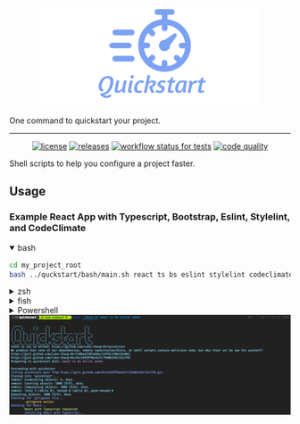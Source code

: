 <div align="center">
    <a href="https://github.com/Luke-zhang-04/quickstart"><img alt="logo" src="assets/logo.png"/></a>
</div>

One command to quickstart your project.

***

<p align="center">
    <a href="https://github.com/Luke-zhang-04/quickstart/blob/master/LICENSE"><img alt="license" src="https://img.shields.io/github/license/luke-zhang-04/quickstart"/></a>
    <a href="https://github.com/Luke-zhang-04/quickstart/releases"><img alt="releases" src="https://img.shields.io/github/v/release/luke-zhang-04/quickstart?include_prereleases"/></a>
    <a href="https://github.com/Luke-zhang-04/quickstart/actions?query=workflow%3Atests"><img alt="workflow status for tests" src="https://img.shields.io/github/workflow/status/luke-zhang-04/quickstart/tests?label=tests&logo=github"/></a>
    <a href="http://app.codacy.com/manual/luke.zhang2004/quickstart/dashboard"><img alt="code quality" src="https://img.shields.io/codacy/grade/0b270b2c532d4ee4bcfd76e4a4548443?logo=codacy"/></a>
</p>

Shell scripts to help you configure a project faster.

## Usage
### Example React App with Typescript, Bootstrap, Eslint, Stylelint, and CodeClimate
<details open>
<summary>bash</summary>
<p>

```bash
cd my_project_root
bash ../quckstart/bash/main.sh react ts bs eslint stylelint codeclimate
```
</p>
</details>
<details>
<summary>zsh</summary>
<p>
Coming soon, for now, just run with bash

```zsh
cd my_project_root
bash ../quckstart/bash/main.sh react ts bs eslint stylelint codeclimate
```
</p>
</details>
<details>
<summary>fish</summary>
<p>
Coming soon, for now, just run with bash

```shell
cd my_project_root
bash ../quckstart/bash/main.sh react ts bs eslint stylelint codeclimate
```
</p>
</details>
<details>
<summary>Powershell</summary>
<p>
Coming soon
</p>
</details>

<img alt="example" src="assets/example.png"/>
